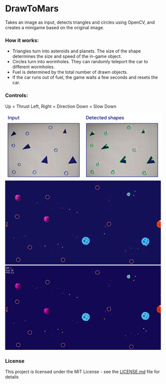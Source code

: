 # DrawToMars
Takes an image as input, detects triangles and circles using OpenCV, and creates a minigame based on the original image.
### How it works:
+ Triangles turn into asteroids and planets. The size of the shape determines the size and speed of the in-game object.
+ Circles turn into wormholes. They can randomly teleport the car to different wormholes.
+ Fuel is determined by the total number of drawn objects.
+ If the car runs out of fuel, the game waits a few seconds and resets the car.

### Controls:
Up = Thrust
Left, Right = Direction
Down = Slow Down

![](https://raw.githubusercontent.com/LedioTerolli/DrawToMars/master/images/in_out.jpg)
![](https://raw.githubusercontent.com/LedioTerolli/DrawToMars/master/images/first_frame.png)
![](https://raw.githubusercontent.com/LedioTerolli/DrawToMars/master/images/gif_example.gif)

### License
This project is licensed under the MIT License - see the [LICENSE.md](LICENSE.md) file for details
